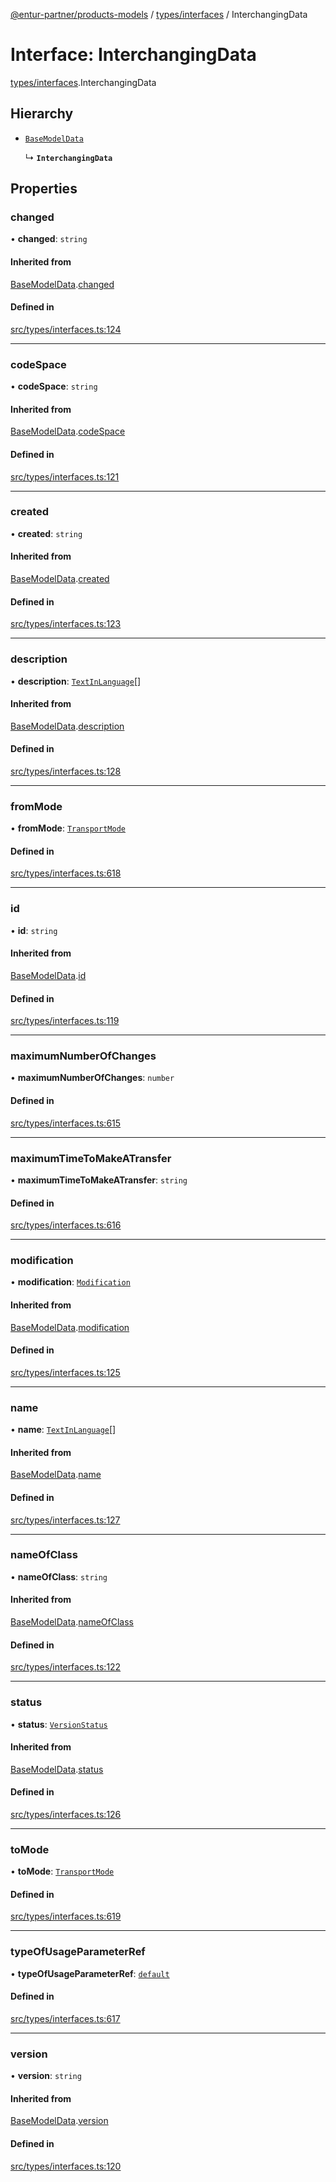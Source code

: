 [@entur-partner/products-models](../README.md) / [types/interfaces](../modules/types_interfaces.md) / InterchangingData

# Interface: InterchangingData

[types/interfaces](../modules/types_interfaces.md).InterchangingData

## Hierarchy

- [`BaseModelData`](types_interfaces.BaseModelData.md)

  ↳ **`InterchangingData`**

## Properties

### changed

• **changed**: `string`

#### Inherited from

[BaseModelData](types_interfaces.BaseModelData.md).[changed](types_interfaces.BaseModelData.md#changed)

#### Defined in

[src/types/interfaces.ts:124](https://github.com/entur/products-models/blob/main/src/types/interfaces.ts#L124)

___

### codeSpace

• **codeSpace**: `string`

#### Inherited from

[BaseModelData](types_interfaces.BaseModelData.md).[codeSpace](types_interfaces.BaseModelData.md#codespace)

#### Defined in

[src/types/interfaces.ts:121](https://github.com/entur/products-models/blob/main/src/types/interfaces.ts#L121)

___

### created

• **created**: `string`

#### Inherited from

[BaseModelData](types_interfaces.BaseModelData.md).[created](types_interfaces.BaseModelData.md#created)

#### Defined in

[src/types/interfaces.ts:123](https://github.com/entur/products-models/blob/main/src/types/interfaces.ts#L123)

___

### description

• **description**: [`TextInLanguage`](../modules/types_types.md#textinlanguage)[]

#### Inherited from

[BaseModelData](types_interfaces.BaseModelData.md).[description](types_interfaces.BaseModelData.md#description)

#### Defined in

[src/types/interfaces.ts:128](https://github.com/entur/products-models/blob/main/src/types/interfaces.ts#L128)

___

### fromMode

• **fromMode**: [`TransportMode`](../enums/types_enums.TransportMode.md)

#### Defined in

[src/types/interfaces.ts:618](https://github.com/entur/products-models/blob/main/src/types/interfaces.ts#L618)

___

### id

• **id**: `string`

#### Inherited from

[BaseModelData](types_interfaces.BaseModelData.md).[id](types_interfaces.BaseModelData.md#id)

#### Defined in

[src/types/interfaces.ts:119](https://github.com/entur/products-models/blob/main/src/types/interfaces.ts#L119)

___

### maximumNumberOfChanges

• **maximumNumberOfChanges**: `number`

#### Defined in

[src/types/interfaces.ts:615](https://github.com/entur/products-models/blob/main/src/types/interfaces.ts#L615)

___

### maximumTimeToMakeATransfer

• **maximumTimeToMakeATransfer**: `string`

#### Defined in

[src/types/interfaces.ts:616](https://github.com/entur/products-models/blob/main/src/types/interfaces.ts#L616)

___

### modification

• **modification**: [`Modification`](../enums/types_enums.Modification.md)

#### Inherited from

[BaseModelData](types_interfaces.BaseModelData.md).[modification](types_interfaces.BaseModelData.md#modification)

#### Defined in

[src/types/interfaces.ts:125](https://github.com/entur/products-models/blob/main/src/types/interfaces.ts#L125)

___

### name

• **name**: [`TextInLanguage`](../modules/types_types.md#textinlanguage)[]

#### Inherited from

[BaseModelData](types_interfaces.BaseModelData.md).[name](types_interfaces.BaseModelData.md#name)

#### Defined in

[src/types/interfaces.ts:127](https://github.com/entur/products-models/blob/main/src/types/interfaces.ts#L127)

___

### nameOfClass

• **nameOfClass**: `string`

#### Inherited from

[BaseModelData](types_interfaces.BaseModelData.md).[nameOfClass](types_interfaces.BaseModelData.md#nameofclass)

#### Defined in

[src/types/interfaces.ts:122](https://github.com/entur/products-models/blob/main/src/types/interfaces.ts#L122)

___

### status

• **status**: [`VersionStatus`](../enums/types_enums.VersionStatus.md)

#### Inherited from

[BaseModelData](types_interfaces.BaseModelData.md).[status](types_interfaces.BaseModelData.md#status)

#### Defined in

[src/types/interfaces.ts:126](https://github.com/entur/products-models/blob/main/src/types/interfaces.ts#L126)

___

### toMode

• **toMode**: [`TransportMode`](../enums/types_enums.TransportMode.md)

#### Defined in

[src/types/interfaces.ts:619](https://github.com/entur/products-models/blob/main/src/types/interfaces.ts#L619)

___

### typeOfUsageParameterRef

• **typeOfUsageParameterRef**: [`default`](../classes/models_Reference.default.md)

#### Defined in

[src/types/interfaces.ts:617](https://github.com/entur/products-models/blob/main/src/types/interfaces.ts#L617)

___

### version

• **version**: `string`

#### Inherited from

[BaseModelData](types_interfaces.BaseModelData.md).[version](types_interfaces.BaseModelData.md#version)

#### Defined in

[src/types/interfaces.ts:120](https://github.com/entur/products-models/blob/main/src/types/interfaces.ts#L120)
